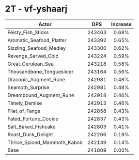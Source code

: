 # 2T - vf-yshaarj
| Actor | DPS | Increase |
|---|:---:|:---:|
|Feisty_Fish_Sticks|243463|0.68%|
|Aromatic_Seafood_Platter|243392|0.65%|
|Sizzling_Seafood_Medley|243300|0.62%|
|Revenge_Served_Cold|243224|0.59%|
|Great_Cerulean_Sea|243218|0.58%|
|Thousandbone_Tongueslicer|243164|0.56%|
|Draconic_Augment_Rune|242981|0.48%|
|Seamoth_Surprise|242981|0.48%|
|Dreambound_Augment_Rune|242918|0.46%|
|Timely_Demise|242913|0.46%|
|Filet_of_Fangs|242858|0.43%|
|Fated_Fortune_Cookie|242837|0.43%|
|Salt_Baked_Fishcake|242803|0.41%|
|Roast_Duck_Delight|242266|0.19%|
|Thrice_Spiced_Mammoth_Kabob|242149|0.14%|
|Base|241809|0.00%|

